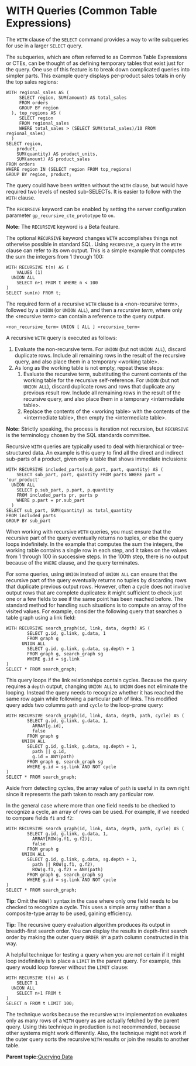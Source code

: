 # WITH Queries \(Common Table Expressions\) 

The `WITH` clause of the `SELECT` command provides a way to write subqueries for use in a larger `SELECT` query.

The subqueries, which are often referred to as Common Table Expressions or CTEs, can be thought of as defining temporary tables that exist just for the query. One use of this feature is to break down complicated queries into simpler parts. This example query displays per-product sales totals in only the top sales regions:

```
WITH regional_sales AS (
     SELECT region, SUM(amount) AS total_sales
     FROM orders
     GROUP BY region
  ), top_regions AS (
     SELECT region
     FROM regional_sales
     WHERE total_sales > (SELECT SUM(total_sales)/10 FROM regional_sales)
  )
SELECT region,
    product,
    SUM(quantity) AS product_units,
    SUM(amount) AS product_sales
FROM orders
WHERE region IN (SELECT region FROM top_regions)
GROUP BY region, product;

```

The query could have been written without the `WITH` clause, but would have required two levels of nested sub-SELECTs. It is easier to follow with the `WITH` clause.

The `RECURSIVE` keyword can be enabled by setting the server configuration parameter `gp_recursive_cte_prototype` to `on`.

**Note:** The `RECURSIVE` keyword is a Beta feature.

The optional `RECURSIVE` keyword changes `WITH` accomplishes things not otherwise possible in standard SQL. Using `RECURSIVE`, a query in the `WITH` clause can refer to its own output. This is a simple example that computes the sum the integers from 1 through 100:

```
WITH RECURSIVE t(n) AS (
    VALUES (1)
  UNION ALL
    SELECT n+1 FROM t WHERE n < 100
)
SELECT sum(n) FROM t;

```

The required form of a recursive `WITH` clause is a <non-recursive term\>, followed by a `UNION` \(or `UNION ALL`\), and then a *recursive term*, where only the <recursive term\> can contain a reference to the query output.

```
<non_recursive_term> UNION [ ALL ] <recursive_term>
```

A recursive `WITH` query is executed as follows:

1.  Evaluate the non-recursive term. For `UNION` \(but not `UNION ALL`\), discard duplicate rows. Include all remaining rows in the result of the recursive query, and also place them in a temporary <working table\>.
2.  As long as the working table is not empty, repeat these steps:
    1.  Evaluate the recursive term, substituting the current contents of the working table for the recursive self-reference. For `UNION` \(but not `UNION ALL`\), discard duplicate rows and rows that duplicate any previous result row. Include all remaining rows in the result of the recursive query, and also place them in a temporary <intermediate table\>.
    2.  Replace the contents of the <working table\> with the contents of the <intermediate table\>, then empty the <intermediate table\>.

**Note:** Strictly speaking, the process is iteration not recursion, but `RECURSIVE` is the terminology chosen by the SQL standards committee.

Recursive `WITH` queries are typically used to deal with hierarchical or tree-structured data. An example is this query to find all the direct and indirect sub-parts of a product, given only a table that shows immediate inclusions:

```
WITH RECURSIVE included_parts(sub_part, part, quantity) AS (
    SELECT sub_part, part, quantity FROM parts WHERE part = 'our_product'
  UNION ALL
    SELECT p.sub_part, p.part, p.quantity
    FROM included_parts pr, parts p
    WHERE p.part = pr.sub_part
  )
SELECT sub_part, SUM(quantity) as total_quantity
FROM included_parts
GROUP BY sub_part

```

When working with recursive `WITH` queries, you must ensure that the recursive part of the query eventually returns no tuples, or else the query loops indefinitely. In the example that computes the sum the integers, the working table contains a single row in each step, and it takes on the values from 1 through 100 in successive steps. In the 100th step, there is no output because of the `WHERE` clause, and the query terminates.

For some queries, using `UNION` instead of `UNION ALL` can ensure that the recursive part of the query eventually returns no tuples by discarding rows that duplicate previous output rows. However, often a cycle does not involve output rows that are complete duplicates: it might sufficient to check just one or a few fields to see if the same point has been reached before. The standard method for handling such situations is to compute an array of the visited values. For example, consider the following query that searches a table graph using a link field:

```
WITH RECURSIVE search_graph(id, link, data, depth) AS (
        SELECT g.id, g.link, g.data, 1
        FROM graph g
      UNION ALL
        SELECT g.id, g.link, g.data, sg.depth + 1
        FROM graph g, search_graph sg
        WHERE g.id = sg.link
)
SELECT * FROM search_graph;

```

This query loops if the link relationships contain cycles. Because the query requires a `depth` output, changing `UNION ALL` to `UNION` does not eliminate the looping. Instead the query needs to recognize whether it has reached the same row again while following a particular path of links. This modified query adds two columns `path` and `cycle` to the loop-prone query:

```
WITH RECURSIVE search_graph(id, link, data, depth, path, cycle) AS (
        SELECT g.id, g.link, g.data, 1,
          ARRAY[g.id],
          false
        FROM graph g
      UNION ALL
        SELECT g.id, g.link, g.data, sg.depth + 1,
          path || g.id,
          g.id = ANY(path)
        FROM graph g, search_graph sg
        WHERE g.id = sg.link AND NOT cycle
)
SELECT * FROM search_graph;

```

Aside from detecting cycles, the array value of `path` is useful in its own right since it represents the path taken to reach any particular row.

In the general case where more than one field needs to be checked to recognize a cycle, an array of rows can be used. For example, if we needed to compare fields `f1` and `f2`:

```
WITH RECURSIVE search_graph(id, link, data, depth, path, cycle) AS (
        SELECT g.id, g.link, g.data, 1,
          ARRAY[ROW(g.f1, g.f2)],
          false
        FROM graph g
      UNION ALL
        SELECT g.id, g.link, g.data, sg.depth + 1,
          path || ROW(g.f1, g.f2),
          ROW(g.f1, g.f2) = ANY(path)
        FROM graph g, search_graph sg
        WHERE g.id = sg.link AND NOT cycle
)
SELECT * FROM search_graph;

```

**Tip:** Omit the `ROW()` syntax in the case where only one field needs to be checked to recognize a cycle. This uses a simple array rather than a composite-type array to be used, gaining efficiency.

**Tip:** The recursive query evaluation algorithm produces its output in breadth-first search order. You can display the results in depth-first search order by making the outer query `ORDER BY` a path column constructed in this way.

A helpful technique for testing a query when you are not certain if it might loop indefinitely is to place a `LIMIT` in the parent query. For example, this query would loop forever without the `LIMIT` clause:

```
WITH RECURSIVE t(n) AS (
    SELECT 1
  UNION ALL
    SELECT n+1 FROM t
)
SELECT n FROM t LIMIT 100;
```

The technique works because the recursive `WITH` implementation evaluates only as many rows of a `WITH` query as are actually fetched by the parent query. Using this technique in production is not recommended, because other systems might work differently. Also, the technique might not work if the outer query sorts the recursive `WITH` results or join the results to another table.

**Parent topic:**[Querying Data](../../query/topics/query.html)

